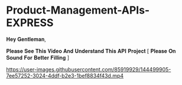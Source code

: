 # Product-Management-APIs-EXPRESS

𝐇𝐞𝐲 𝐆𝐞𝐧𝐭𝐥𝐞𝐦𝐚𝐧,

𝐏𝐥𝐞𝐚𝐬𝐞 𝐒𝐞𝐞 𝐓𝐡𝐢𝐬 𝐕𝐢𝐝𝐞𝐨 𝐀𝐧𝐝 𝐔𝐧𝐝𝐞𝐫𝐬𝐭𝐚𝐧𝐝 𝐓𝐡𝐢𝐬 𝐀𝐏𝐈 𝐏𝐫𝐨𝐣𝐞𝐜𝐭 [ 𝐏𝐥𝐞𝐚𝐬𝐞 𝐎𝐧 𝐒𝐨𝐮𝐧𝐝 𝐅𝐨𝐫 𝐁𝐞𝐭𝐭𝐞𝐫 𝐅𝐢𝐥𝐥𝐢𝐧𝐠 ]

https://user-images.githubusercontent.com/85919929/144499905-7ee57252-3024-4ddf-b2e3-1bef8834f43d.mp4

